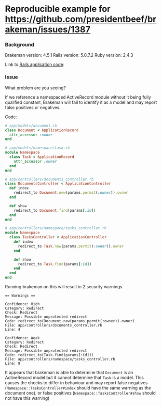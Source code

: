 # Reproducible example for https://github.com/presidentbeef/brakeman/issues/1387

### Background

Brakeman version: 4.5.1
Rails version:  5.0.7.2
Ruby version: 2.4.3

Link to [Rails application code](https://github.com/doliveirakn/brakeman-1387):

### Issue

What problem are you seeing?

If we reference a namespaced ActiveRecord module without it being fully qualified constant, Brakeman will fail to identify it as a model and may report false positives or negatives.

Code:
```ruby
# app/models/document.rb
class Document < ApplicationRecord
  attr_accessor :owner
end

# app/models/namespace/task.rb
module Namespace
  class Task < ApplicationRecord
    attr_accessor :owner
  end
end

# app/controllers/documents_controller.rb
class DocumentsController < ApplicationController
  def index
    redirect_to Document.new(params.permit(:owner)).owner
  end

  def show
    redirect_to Document.find(params[:id])
  end
end

# app/controllers/namespace/tasks_controller.rb
module Namespace
  class TasksController < ApplicationController
    def index
      redirect_to Task.new(params.permit(:owner)).owner
    end

    def show
      redirect_to Task.find(params[:id])
    end
  end
end
```

Running brakeman on this will result in 2 security warnings
```
== Warnings ==

Confidence: High
Category: Redirect
Check: Redirect
Message: Possible unprotected redirect
Code: redirect_to(Document.new(params.permit(:owner)).owner)
File: app/controllers/documents_controller.rb
Line: 4

Confidence: Weak
Category: Redirect
Check: Redirect
Message: Possible unprotected redirect
Code: redirect_to(Task.find(params[:id]))
File: app/controllers/namespace/tasks_controller.rb
Line: 9
```

It appears that brakeman is able to determine that `Document` is an ActiveRecord model but it cannot determine that `Task` is a model. This causes the checks to differ in behaviour and may report false negatives (`Namespace::TasksController#index` should have the same warning as the document one), or false positives (`Namespace::TasksController#show` should not have this warning)
